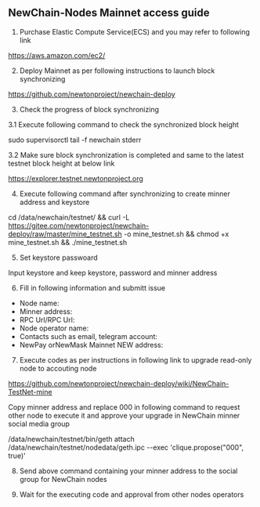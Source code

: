 ## NewChain-Nodes Mainnet access guide

1. Purchase Elastic Compute Service(ECS) and you may refer to following link

https://aws.amazon.com/ec2/

2. Deploy Mainnet as per following instructions to launch block synchronizing

https://github.com/newtonproject/newchain-deploy

3. Check the progress of block synchronizing

3.1 Execute following command to check the synchronized block height

sudo supervisorctl tail -f newchain stderr

3.2 Make sure block synchronization is completed and same to the latest testnet block height at below link

https://explorer.testnet.newtonproject.org

4. Execute following command after synchronizing to create minner address and keystore

cd /data/newchain/testnet/ && curl -L https://gitee.com/newtonproject/newchain-deploy/raw/master/mine_testnet.sh -o mine_testnet.sh && chmod +x mine_testnet.sh && ./mine_testnet.sh

5. Set keystore passwoard

Input keystore and keep keystore, password and minner address

6. Fill in following information and submitt issue

* Node name:
* Minner address:
* RPC Url/RPC Url:
* Node operator name:
* Contacts such as email, telegram account:
* NewPay orNewMask Mainnet NEW address:

7. Execute codes as per instructions in following link to upgrade read-only node to accouting node

https://github.com/newtonproject/newchain-deploy/wiki/NewChain-TestNet-mine

Copy minner address and replace 000 in following command to request other node to execute it and approve your upgrade in NewChain minner social media group

/data/newchain/testnet/bin/geth attach /data/newchain/testnet/nodedata/geth.ipc --exec 'clique.propose("000", true)'

8. Send above command containing your minner address to the social group for NewChain nodes

9. Wait for the executing code and approval from other nodes operators
